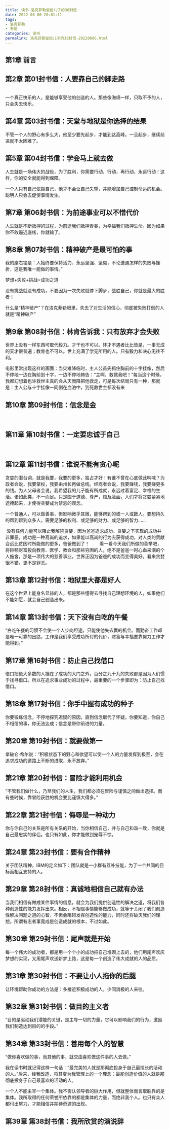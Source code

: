 ```yaml
---
title: 读书·洛克菲勒留给儿子的38封信
date: 2022-06-06 20:01:11
tags: 
- 洛克菲勒
- 书信
categories: 读书
permalink: 洛克菲勒留给儿子的38封信-20220606.html
---
```


  
## 第1章 前言  

## 第2章 第01封书信：人要靠自己的脚走路  
  
     
一个真正快乐的人，是能够享受他的创造的人。那些像海绵一样，只取不予的人，只会失去快乐。

  
## 第4章 第03封书信：天堂与地狱是你选择的结果  
  
  
不管一个人的野心有多么大，他至少要先起步，才能到达高峰。一旦起步，继续前进就不太困难了。  
  
## 第5章 第04封书信：学会马上就去做  
  
人生就是一场伟大的战役，为了胜利，你需要行动，行动，再行动，永远行动！这样，你的安全就能得到保障。
   

一个人只有自己依靠自己，他才不会让自己失望，并能增加自己控制命运的机会。聪明人只会去促使事情发生。  
  
## 第7章 第06封书信：为前途事业可以不惜代价  
  
人生就是不断抵押的过程，为前途我们抵押青春，为幸福我们抵押生命。因为如果你不敢逼近底线，你就输了。  
  
## 第8章 第07封书信：精神破产是最可怕的事  
  
我的座右铭是：人始终要保持活力、永远坚强、坚毅，不论遭遇怎样的失败与挫折，这是我唯一能做的事情。”  
  
梦想+失败+挑战=成功之道  
  
没有挑战就没有成功，不要因为一次失败就停下脚步，战胜自己，你就是最大的胜者！  
  
什么是“精神破产”？在洛克菲勒眼里，失去了对生活的信心，彻底被失败打倒的人就是“精神破产”  
  
## 第9章 第08封书信：林肯告诉我：只有放弃才会失败  
  
世界上没有一样东西可取代毅力。才干也不可以。怀才不遇者比比皆是，一事无成的天才很普遍；教育也不可以。世上充满了学无所用的人。只有毅力和决心无往不利。  
  
  
电影里常出现这样的画面：当灾难降临时，主人公首先抓住胸前的十字挂像，然后不停地一边在胸前划十字，一边不停地祷告：“主啊，救救我吧！”每当这个时候，我都幻想着也许救世主真的会从天而降把他救走，可是每次结局只有一种，那就是：主人公与十字挂像一同倒在血泊中，到死救世主都没有来  
  
## 第10章 第09封书信：信念是金  
  
 
## 第11章 第10封书信：一定要忠诚于自己  
  
  
## 第12章 第11封书信：谁说不能有贪心呢  
  
贪婪的潜台词，就是我要，我要的更多，独占才好！有谁不曾在心底做此呐喊？为政者会说，我要掌权，我要由州长再做总统。经商者会说，我要赚钱，我要赚更多的钱。为人父母者会说，我希望我的儿子能有所成就，永远过着富足、幸福的生活。诸如此类，不一而足。只是囿于道德、尊严，顾及脸面，人们才将贪婪紧紧地遮掩起来，才使得贪婪成为禁忌的观念。  
  
  
一个普通人，可以做善事，但影响微乎其微，能够帮到的或一人或数人。要想持久的帮到帮到众多人，需要足够的权利、或足够的财力、或足够的智力……  
  
 没有任何力量可以阻止我解禁贪婪，因为爸爸追求成功。贪婪之下实现的成功并非罪恶，成功是一种高尚的追求，如果能以高尚的行为去获得成功，对人类的贡献会远比贫困时所能做的更多，爸爸做到了！ 　　看一看今天我们所做的善举吧，将巨额财富投向教育、医学、教会和那些穷困的人，绝不是爸爸一时心血来潮的个人施舍，那是一项伟大的慈善事业，世界正因为爸爸的成功而变得美好。看来贪婪很不错，更不是罪恶。  
  
## 第13章 第12封书信：地狱里大都是好人  
  
在这个世界上能身名显赫的人，都是那些懂得去寻找自己理想环境的人，如果他们不能如愿，就会自己创造出来。  
  
## 第14章 第13封书信：天下没有白吃的午餐  

“白吃午餐的习惯不会使一个人步向坦途，只能使他失去赢的机会。而勤奋工作却是唯一可靠的出路，工作是我们享受成功所付的代价，财富与幸福要靠努力工作才能得到。”  
  
  
## 第17章 第16封书信：防止自己找借口  
  
借口把绝大多数的人挡在了成功的大门之外，百分之九十九的失败都是因为人们惯于找寻借口。所以在追求事业成功的过程中，最重要的一个步骤即为：防止自己找借口。  
  
## 第18章 第17封书信：你手中握有成功的种子  
  
你要锻炼信念，不停地探究迟疑的原因，直到信念取代了怀疑。你要知道，你自己不相信的事，你无法达成；信念是带你前进的力量。
  
## 第20章 第19封书信：就要做第一  
  
拿破仑·希尔说：“积极状态下的野心和欲望可以使一个人的力量发挥到极至，会在追求成功的道路上不断的进取，永不放弃。”  
  
## 第21章 第20封书信：冒险才能利用机会  
  
“不管我们做什么，乃至我们的人生，我们都必须在冒险与谨慎之间做出选择。而有些时候，靠冒险获胜的机会要比谨慎大得多。”  
  
## 第22章 第21封书信：侮辱是一种动力  
  
你与你自己的关系是所有关系的开始，当你相信自己，并与自己和谐一致，你就是自己最忠实的伴侣。也只有如此，你才能做到宠辱不惊。  
  
## 第24章 第23封书信：要有合作精神  
  
关于团队精神，IBM的定义如下：团队就是一小群有互补技能，为了一个共同的目标而相互支持的人。  
  
## 第29章 第28封书信：真诚地相信自己就有办法  
  
当我们相信有做成某件事情的信息，就会为我们提供创造性的解决之道，将我们各种创造性的能力发挥出来。相反，不相信事情能够做成功，就等于关闭了我们创造性解决问题之道的心智，不但会阻碍发挥创造性的能力，同时还将破灭我们的理想。所谓有志者事竟成是创造成就的根本，不过如此。  
  
## 第30章 第29封书信：尾声就是开始  
  
每一个伟大的成功者，都是用一个个小的成功把自己堆砌上去的，他们用尾声欢庆梦想的实现，又用尾声欢送新梦上路，这是每一个创造了伟大成就的人的品质。
  
## 第31章 第30封书信：不要让小人拖你的后腿  
  
让环境帮助你成功的方法是：多接近积极成功的人，少同消极的人来往。  
  
## 第32章 第31封书信：做目的主义者  
  
“目的是驱动我们潜能的关键，是主导一切的力量，它可以影响我们的行为，激励我们制造达到目的的手段。”  
  
  
## 第34章 第33封书信：善用每个人的智慧  
  
“做你喜欢做的事，而其他的事，就交由喜欢做这件事的人去做。”  
  
我在读书时就记得这样一句话：“最完美的人就是那彻底投身于自己最擅长的活动的人。”后来，经我改造，将其变为我管理上的一个理念：最能创造价值的人就是那彻底投身于自己最喜欢的活动的人。  
  
一个人不能主宰一个集体。我不否认领导者的巨大作用，但就整体而言取胜靠的是集体。我所取得的任何荣誉所依靠的都是集体的力量，而绝非我个人。也只有众人都付出努力，才能相信并期待奇迹的出现。  
  
## 第39章 第38封书信：我所欣赏的演说辞  